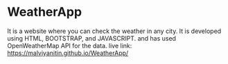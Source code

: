 # WeatherApp
It is a website where you can check the weather in any city. 
It is developed using HTML, BOOTSTRAP, and JAVASCRIPT. and has used OpenWeatherMap API for the data. 
live link: https://malviyanitin.github.io/WeatherApp/
